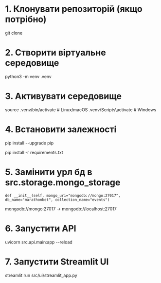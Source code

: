 # 1. Клонувати репозиторій (якщо потрібно)
git clone <url>

# 2. Створити віртуальне середовище
python3 -m venv .venv

# 3. Активувати середовище
source .venv/bin/activate  # Linux/macOS
.venv\Scripts\activate     # Windows

# 4. Встановити залежності
pip install --upgrade pip

pip install -r requirements.txt

# 5. Замінити урл бд в src.storage.mongo_storage
    def __init__(self, mongo_uri="mongodb://mongo:27017", db_name="marathonbet", collection_name="events")
mongodb://mongo:27017 -> mongodb://localhost:27017

# 6. Запустити API
uvicorn src.api.main:app --reload

# 7. Запустити Streamlit UI
streamlit run src/ui/streamlit_app.py
